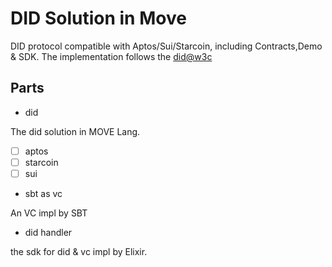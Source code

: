 # DID Solution in Move
DID protocol compatible with Aptos/Sui/Starcoin, including Contracts,Demo & SDK.
The implementation follows the [did@w3c](https://www.w3.org/TR/did-core/)

## Parts

* did

The did solution in MOVE Lang.
  
  * [ ] aptos
  * [ ] starcoin
  * [ ] sui

* sbt as vc

An VC impl by SBT

* did handler

the sdk for did & vc impl by Elixir.
